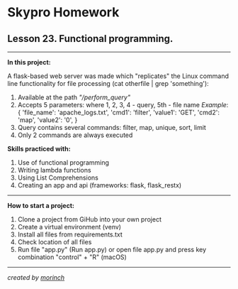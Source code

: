 Skypro Homework
==
Lesson 23. Functional programming.
-
___
**In this project:** 

A flask-based web server was made which "replicates" the Linux command line functionality for file processing 
(cat otherfile | grep 'something'):
1. Available at the path _"/perform_query"_
2. Accepts 5 parameters: where 1, 2, 3, 4 - query, 5th - file name 
_Example_: {
  'file_name': 'apache_logs.txt',
  'cmd1': 'filter',
  'value1': 'GET',
  'cmd2': 'map',
  'value2': '0',
}
3. Query contains several commands: filter, map, unique, sort, limit 
4. Only 2 commands are always executed


**Skills practiced with:** 

1. Use of functional programming
2. Writing lambda functions
3. Using List Comprehensions
4. Creating an app and api (frameworks: flask, flask_restx)
___
**How to start a project:**

1. Clone a project from GiHub into your own project
2. Create a virtual environment (venv)
3. Install all files from requirements.txt
4. Check location of all files
5. Run file "app.py" (Run app.py) or open file app.py and press key combination "control" + "R" (macOS)
___
_created by [morinch](https://github.com/mor1nch)_
